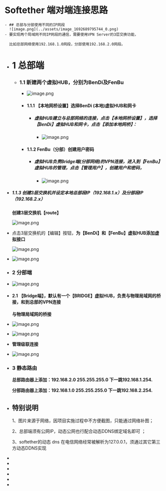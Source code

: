 # Softether 端对端连接思路
	- ## 总部与分部使用不同的IP网段
	  ![image.png](../assets/image_1692689795744_0.png)
	- 要实现两个局域网不同IP网段的通信，需要使用VPN Server的3层交换功能，
	  
	  比如总部网络使用192.168.1.0网段，分部使用192.168.2.0网段。
- # 1 总部端
	- ### 1.1 新建两个虚拟HUB，分别为BenDi及FenBu
		- ![image.png](../assets/image_1692689850109_0.png)
		- #### 1.1.1 【本地网桥设置】选择BenDi (本地)虚拟HUB和网卡
			- #####  虚拟HUB建立与总部网络的连接，点击【本地网桥设置】，选择【BenDi】虚拟HUB和网卡，点击【**添加本地网桥**】：
				- ![image.png](../assets/image_1692689869891_0.png)
		- #### 1.1.2 FenBu（分部）创建用户密码
			- ##### 虚拟HUB负责Bridge端(分部网络)的VPN连接，进入到【FenBu】虚拟HUB的管理，点击【**管理用户**】，创建用户和密码，
				- ![image.png](../assets/image_1692689913054_0.png)
- ##### 1.1.3 创建3层交换机并设定本地总部段IP（192.168.1.x）及分部段IP（192.168.2.x）
  
  **创建3层交换机【route】**
  
  ![image.png](../assets/image_1692689941663_0.png)
- 点击3层交换机的【编辑】按钮，**为【BenDi】和【FenBu】虚拟HUB添加虚拟接口**
  
  ![image.png](../assets/image_1692689988862_0.png)
- ![image.png](../assets/image_1692690024348_0.png)
- ### 2 分部端
- ![image.png](../assets/image_1692690058311_0.png)
- #### 2.1 【Bridge端】，默认有一个【BRIDGE】虚拟HUB，负责与物理局域网的桥接，和到总部的VPN连接
  
  **与物理局域网的桥接**
- ![image.png](../assets/image_1692690114453_0.png)
- ![image.png](../assets/image_1692690128927_0.png)
- **管理级联连接**
- ![image.png](../assets/image_1692690144621_0.png)
- ### 3 静态路由
  
  **总部路由器上添加：192.168.2.0 255.255.255.0 下一跳192.168.1.254.**
  
  **分部路由器上添加：192.168.1.0 255.255.255.0 下一跳192.168.2.254.**
- ## 特别说明
  
  1、图片来源于网络，因项目实施过程中不方便截图，只能通过网络补图；
  
  2、总部端须有公网IP，动态公网也行配合动态DDNS绑定域名即可 ；
  
  3、softether的动态 dns 在电信网络经常被解析为127.0.0.1，须通过其它第三方动态DDNS实现
-
-
-
-
-
-